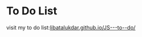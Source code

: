 
<h1>To Do List</h1>


visit my to do list:[libatalukdar.github.io/JS---to--do/](libatalukdar.github.io/JS---to--do/)
